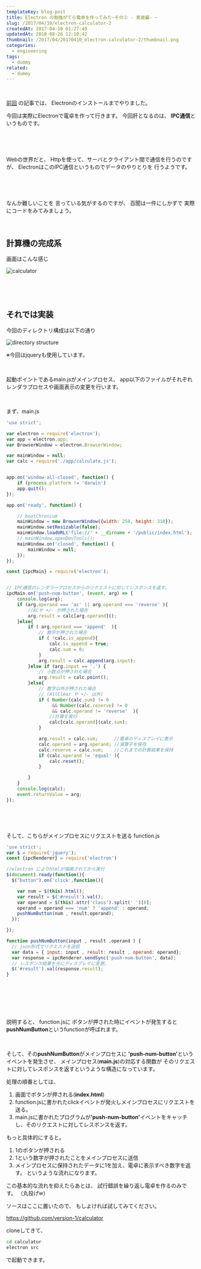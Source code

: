 ```yaml
---
templateKey: blog-post
title: Electron の勉強がてら電卓を作ってみた~その② - 実装編- ~
slug: /2017/04/10/electron-calculator-2
createdAt: 2017-04-10 01:27:49
updatedAt: 2018-08-26 12:10:42
thumbnail: /2017/04/20170410_electron-calculator-2/thumbnail.png
categories:
  - engineering
tags:
  - dummy
related:
  - dummy
---
```


&nbsp;

<a href="https://ver-1-0.net/2017/04/09/electron-calculator-1/">前回</a>
の記事では、
Electronのインストールまでやりました。


今回は実際にElectronで電卓を作って行きます。
今回肝となるのは、
<strong>IPC通信</strong>というものです。

&nbsp;

&nbsp;

Webの世界だと、
Httpを使って、サーバとクライアント間で通信を行うのですが、
ElectronはこのIPC通信というものでデータのやりとりを
行うようです。

&nbsp;

&nbsp;

なんか難しいことを
言っている気がするのですが、
百聞は一件にしかずで
実際にコードをみてみましょう。
<div class="adsense"></div>
&nbsp;
&nbsp;
<h2 class="chapter">計算機の完成系</h2>


画面はこんな感じ

<img class="post-image half-width" src="https://statics.ver-1-0.net/uploads/2017/04/20170410_electron-calculator-2/calculator.png" alt="calculator"/>

&nbsp;

&nbsp;

<h2 class="chapter">それでは実装</h2>

今回のディレクトリ構成は以下の通り

<img class="post-image half-width" src="https://statics.ver-1-0.net/uploads/2017/04/20170410_electron-calculator-2/dir-structure.png" alt="directory structure"/>

※今回はjqueryも使用しています。

&nbsp;

起動ポイントであるmain.jsがメインプロセス、
app以下のファイルがそれぞれレンダラプロセスや画面表示の変更を行います。

&nbsp;

まず、main.js
```javascript
'use strict';

var electron = require('electron');
var app = electron.app;
var BrowserWindow = electron.BrowserWindow;

var mainWindow = null;
var calc = require('./app/calculate.js');


app.on('window-all-closed', function() {
    if (process.platform != 'darwin')
    app.quit();
});

app.on('ready', function() {

    // bootChronium
    mainWindow = new BrowserWindow({width: 250, height: 310});
    mainWindow.setResizable(false);
    mainWindow.loadURL('file://' + __dirname + '/public/index.html');
    // mainWindow.openDevTools();
    mainWindow.on('closed', function() {
        mainWindow = null;
    });
});

const {ipcMain} = require('electron');


// IPC通信のレンダラープロセスからのリクエストに対してレスポンスを返す。
ipcMain.on('push-num-button', (event, arg) => {
    console.log(arg);
    if (arg.operand === 'ac' || arg.operand === 'reverse' ){
        //ACや +/- が押された場合
        arg.result = calc[arg.operand]();
    }else{
        if ( arg.operand === 'append'  ){
            // 数字が押された場合
            if ( !calc.is_append){
                calc.is_append = true;
                calc.sum = 0;
            }
            arg.result = calc.append(arg.input);
        }else if (arg.input == '.') {
            // 小数点が押された場合
            arg.result = calc.point();
        }else{
            // 数字以外が押された場合
            // (AllClear や +/- 以外)
            if ( Number(calc.sum) != 0
                 && Number(calc.reserve) != 0
                 && calc.operand != 'reverse'  ){
                //計算を実行
                calc[calc.operand](calc.sum);
            }

            arg.result = calc.sum;      //電卓のディスプレイに表示
            calc.operand = arg.operand; //演算子を保存
            calc.reserve = calc.sum;    //これまでの計算結果を保持
            if (calc.operand != 'equal' ){
                calc.reset();
            }

        }
    }
    console.log(calc);
    event.returnValue = arg;
});

```
&nbsp;

&nbsp;

そして、こちらがメインプロセスにリクエストを送る
function.js

```javascript
'use strict';
var $ = require('jquery');
const {ipcRenderer} = require('electron')

//electron によりhtmlが描画されてから実行
$(document).ready(function(){
  $("button").on('click',function(){

    var num = $(this).html();
    var result = $('#result').val();
    var operand = $(this).attr('class').split(' ')[0];
    operand = operand === 'num' ? 'append' : operand;
    pushNumButton(num , result,operand);
  });

});

function pushNumButton(input , result ,operand ) {
  // json形式でリクエストを送信
  var data = { input: input , result: result , operand: operand};
  var response = ipcRenderer.sendSync('push-num-button', data);
  // レスポンス結果を元にディスプレイに変更。
  $('#result').val(response.result);
}

```
&nbsp;

&nbsp;

&nbsp;

説明すると、
function.jsに
ボタンが押された時にイベントが発生すると
<strong>pushNumButton</strong>というfunctionが呼ばれます。

&nbsp;

そして、その<strong>pushNumButton</strong>がメインプロセスに
<strong>'push-num-button'</strong>というイベントを発生させ、
メインプロセス(<strong>main.js</strong>)の対応する関数が
そのリクエストに対してレスポンスを返すというような構造になっています。

処理の順番としては、

1. 画面でボタンが押される(**index.html**)
2. function.jsに書かれたclickイベントが発火しメインプロセスにリクエストを送る。
3. main.jsに書かれたプログラムが<strong>'push-num-button'</strong>イベントをキャッチし、そのリクエストに対してレスポンスを返す。

もっと具体的にすると。

1. 1のボタンが押される
2. 1という数字が押されたことをメインプロセスに送信
3. メインプロセスに保持されたデータに1を加え、電卓に表示すべき数字を返す。
というような流れになります。

この基本的な流れを抑えたらあとは、
試行錯誤を繰り返し電卓を作るのみです。
（丸投げw）

ソースはここに置いたので、
もしよければ試してみてください。

<a href="https://github.com/version-1/calculator">https://github.com/version-1/calculator</a>

cloneしてきて、

```bash
cd calculator
electron src

```

で起動できます。
